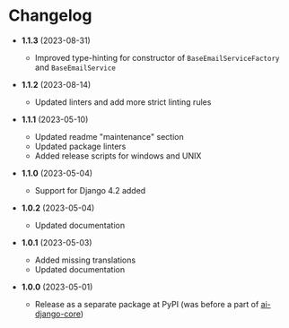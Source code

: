 # Changelog

* **1.1.3** (2023-08-31)
  * Improved type-hinting for constructor of `BaseEmailServiceFactory` and `BaseEmailService`

* **1.1.2** (2023-08-14)
  * Updated linters and add more strict linting rules

* **1.1.1** (2023-05-10)
  * Updated readme "maintenance" section
  * Updated package linters
  * Added release scripts for windows and UNIX

* **1.1.0** (2023-05-04)
  * Support for Django 4.2 added

* **1.0.2** (2023-05-04)
  * Updated documentation

* **1.0.1** (2023-05-03)
  * Added missing translations
  * Updated documentation

* **1.0.0** (2023-05-01)
  * Release as a separate package at PyPI (was before a part of [ai-django-core](https://pypi.org/project/ai-django-core/))
